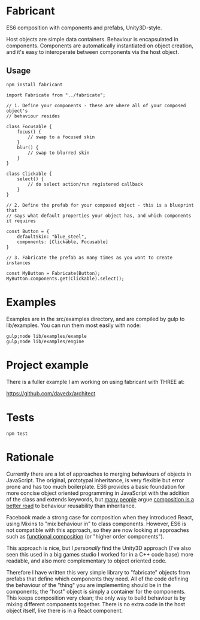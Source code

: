# Fabricant

ES6 composition with components and prefabs, Unity3D-style.

Host objects are simple data containers. Behaviour is encapsulated in components. Components are automatically instantiated on object creation, and it's easy to interoperate between components via the host object.

## Usage

    npm install fabricant

```
import Fabricate from "../fabricate";

// 1. Define your components - these are where all of your composed object's
// behaviour resides

class Focusable {
	focus() {
		// swap to a focused skin
	}
	blur() {
		// swap to blurred skin
	}
}

class Clickable {
	select() {
		// do select action/run registered callback
	}
}

// 2. Define the prefab for your composed object - this is a blueprint that
// says what default properties your object has, and which components it requires

const Button = {
	defaultSkin: "blue_steel",
	components: [Clickable, Focusable]
}

// 3. Fabricate the prefab as many times as you want to create instances

const MyButton = Fabricate(Button);
MyButton.components.get(Clickable).select();

```

# Examples

Examples are in the src/examples directory, and are compiled by gulp to lib/examples. You can run them most easily with node:

    gulp;node lib/examples/example
    gulp;node lib/examples/engine
    
# Project example

There is a fuller example I am working on using fabricant with THREE at:

https://github.com/davedx/architect

# Tests

    npm test

# Rationale

Currently there are a lot of approaches to merging behaviours of objects in JavaScript. The original, prototypal inheritance, is very flexible but error prone and has too much boilerplate. ES6 provides a basic foundation for more concise object oriented programming in JavaScript with the addition of the class and extends keywords, but [many people](https://en.wikipedia.org/wiki/Composition_over_inheritance) argue [composition is a better road](https://lostechies.com/chadmyers/2010/02/13/composition-versus-inheritance/) to behaviour reusability than inheritance.

Facebook made a strong case for composition when they introduced React, using Mixins to "mix behaviour in" to class components. However, ES6 is not compatible with this approach, so they are now looking at approaches such as [functional composition](https://medium.com/@dan_abramov/mixins-are-dead-long-live-higher-order-components-94a0d2f9e750) (or "higher order components").

This approach is nice, but I *personally* find the Unity3D approach (I've also seen this used in a big games studio I worked for in a C++ code base) more readable, and also more complementary to object oriented code.

Therefore I have written this very simple library to "fabricate" objects from prefabs that define which components they need. All of the code defining the behaviour of the "thing" you are implementing should be in the components; the "host" object is simply a container for the components. This keeps composition very clean; the only way to build behaviour is by mixing different components together. There is no extra code in the host object itself, like there is in a React component.
